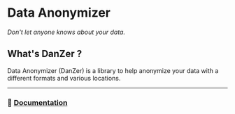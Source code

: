 # Data Anonymizer

*Don't let anyone knows about your data.*

## What's DanZer ?

Data Anonymizer (DanZer) is a library to help anonymize your data with a different formats and various locations.

---

### :blue_book: [Documentation](https://Massipssa.github.io/data-anonymizer/)

